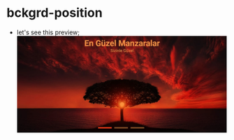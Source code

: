 # bckgrd-position
* let's see this preview;
![preview](https://github.com/M-Burak-Yilmazer/bckgrd-position/blob/master/preview.jpg)
